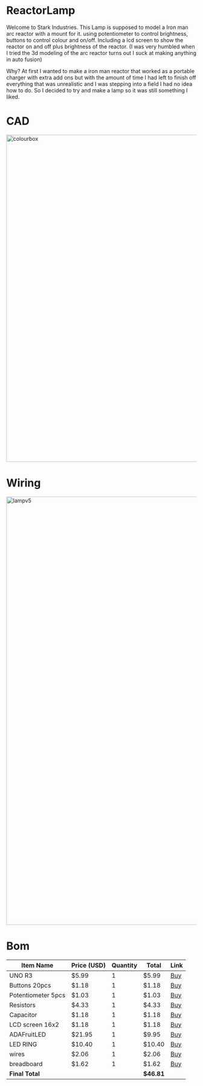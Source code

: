 # ReactorLamp
Welcome to Stark Industries. This Lamp is supposed to model a Iron man arc reactor with a mount for it. using potentiometer to control brightness, buttons to control colour and on/off. Including a lcd screen to show the reactor on and off plus brightness of the reactor. (I was very humbled when I tried the 3d modeling of the arc reactor turns out I suck at making anything in auto fusion)

Why? At first I wanted to make a iron man reactor that worked as a portable charger with extra add ons but with the amount of time I had left to finish off everything that was unrealistic and I was stepping into a field I had no idea how to do. So I decided to try and make a lamp so it was still something I liked. 

# CAD
<img width="1431" height="866" alt="colourbox" src="https://github.com/user-attachments/assets/eece40a8-063a-499f-b576-afca290d4437" />

# Wiring
<img width="1768" height="1134" alt="lampv5" src="https://github.com/user-attachments/assets/d09f92c1-2e9e-426c-9785-a7f4d9859667" />

# Bom
| Item Name          | Price (USD) | Quantity | Total  | Link                                                                                                                        |
|--------------------|-------------|----------|--------|-----------------------------------------------------------------------------------------------------------------------------|
| UNO R3             | $5.99       | 1        | $5.99  | [Buy](https://www.aliexpress.com/item/1005009516935566.html)                                                                |
| Buttons 20pcs      | $1.18       | 1        | $1.18  | [Buy](https://www.aliexpress.com/item/1005008563113806.html)                                                                |
| Potentiometer 5pcs | $1.03       | 1        | $1.03  | [Buy](https://www.aliexpress.com/item/1005008558672033.html)                                                                |
| Resistors          | $4.33       | 1        | $4.33  | [Buy](https://www.aliexpress.com/item/1005009541152189.html)                                                                |
| Capacitor          | $1.18       | 1        | $1.18  | [Buy](https://www.aliexpress.com/item/1005002524973878.html)                                                                |
| LCD screen 16x2    | $1.18       | 1        | $1.18  | [Buy](https://www.aliexpress.com/item/1005007531187322.html)                                                                |
| ADAFruitLED        | $21.95      | 1        | $9.95  | [Buy](https://www.amazon.ca/NeoPixel-LED-Ring-Integrated-driver/dp/B00RVZSTZK/)                                             |
| LED RING           | $10.40      | 1        | $10.40 | [Buy](https://www.amazon.ca/gp/product/B08FB14S5P/ref=ewc_pr_img_1?smid=A28JUS3SJ1A0RV&psc=1)                               |
| wires              | $2.06       | 1        | $2.06  | [Buy](https://www.aliexpress.com/item/1005003219096948.html)                                                                |
| breadboard         | $1.62       | 1        | $1.62  | [Buy](https://www.aliexpress.com/item/1005009458511526.html)                                                                |
| **Final Total**    |             |          | **$46.81** |                                                                                                                             |
